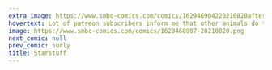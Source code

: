 ```yaml
---
extra_image: https://www.smbc-comics.com/comics/162946904220210820after.png
hovertext: Lot of patreon subscribers inform me that other animals do this. That may be, but just as animals may have language, but not poetry...
image: https://www.smbc-comics.com/comics/1629468907-20210820.png
next_comic: null
prev_comic: surly
title: Starstuff
---
```


